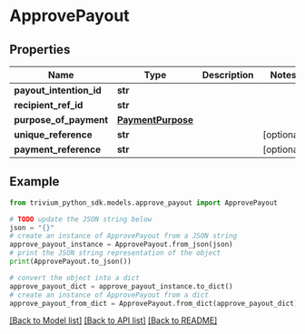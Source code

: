 # ApprovePayout


## Properties

Name | Type | Description | Notes
------------ | ------------- | ------------- | -------------
**payout_intention_id** | **str** |  | 
**recipient_ref_id** | **str** |  | 
**purpose_of_payment** | [**PaymentPurpose**](PaymentPurpose.md) |  | 
**unique_reference** | **str** |  | [optional] 
**payment_reference** | **str** |  | [optional] 

## Example

```python
from trivium_python_sdk.models.approve_payout import ApprovePayout

# TODO update the JSON string below
json = "{}"
# create an instance of ApprovePayout from a JSON string
approve_payout_instance = ApprovePayout.from_json(json)
# print the JSON string representation of the object
print(ApprovePayout.to_json())

# convert the object into a dict
approve_payout_dict = approve_payout_instance.to_dict()
# create an instance of ApprovePayout from a dict
approve_payout_from_dict = ApprovePayout.from_dict(approve_payout_dict)
```
[[Back to Model list]](../README.md#documentation-for-models) [[Back to API list]](../README.md#documentation-for-api-endpoints) [[Back to README]](../README.md)


